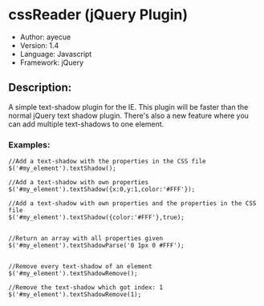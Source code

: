 # cssReader (jQuery Plugin)
* Author: ayecue
* Version: 1.4
* Language: Javascript
* Framework: jQuery


## Description:
A simple text-shadow plugin for the IE. This plugin will be faster than the normal jQuery text shadow plugin. There's also a new feature where you can add multiple text-shadows to one element.

### Examples:

	//Add a text-shadow with the properties in the CSS file
	$('#my_element').textShadow();
	
	//Add a text-shadow with own properties
	$('#my_element').textShadow({x:0,y:1,color:'#FFF'});
	
	//Add a text-shadow with own properties and the properties in the CSS file
	$('#my_element').textShadow({color:'#FFF'},true);
	
	
	//Return an array with all properties given
	$('#my_element').textShadowParse('0 1px 0 #FFF');
	
	
	//Remove every text-shadow of an element
	$('#my_element').textShadowRemove();
	
	//Remove the text-shadow which got index: 1
	$('#my_element').textShadowRemove(1);